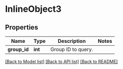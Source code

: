 # InlineObject3

## Properties
Name | Type | Description | Notes
------------ | ------------- | ------------- | -------------
**group_id** | **int** | Group ID to query. | 

[[Back to Model list]](../README.md#documentation-for-models) [[Back to API list]](../README.md#documentation-for-api-endpoints) [[Back to README]](../README.md)


